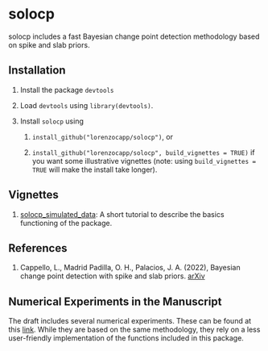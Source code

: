 
<!-- README.md is generated from README.Rmd. Please edit that file -->
solocp
=======

<!-- badges: start -->
<!-- badges: end -->
solocp includes a fast Bayesian change point detection methodology based on spike and slab priors.

Installation
------------

1.  Install the package `devtools`

2.  Load `devtools` using `library(devtools)`.

3.  Install `solocp` using

    1.  `install_github("lorenzocapp/solocp")`, or

    2.  `install_github("lorenzocapp/solocp", build_vignettes = TRUE)` if you want some illustrative vignettes (note: using `build_vignettes = TRUE` will make the install take longer).

Vignettes
---------

1.  [solocp_simulated_data](https://github.com/lorenzocapp/solocp/blob/main/vignettes/solocp_vignette.Rmd): A short tutorial to describe the basics functioning of the package.

References
----------

1.  Cappello, L., Madrid Padilla, O. H., Palacios, J. A. (2022), Bayesian change point detection with spike and slab priors. [arXiv](https://arxiv.org/abs/2106.10383)


Numerical Experiments in the Manuscript
----------

The draft includes several numerical experiments. These can be found at this [link](https://github.com/lorenzocapp/solocp_experiments). While they are based on the same methodology, they rely on a less user-friendly implementation of the functions included in this package. 
